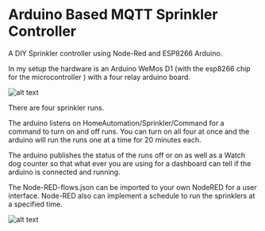 # Arduino Based MQTT Sprinkler Controller
A DIY Sprinkler controller using Node-Red and ESP8266 Arduino.

In my setup the hardware is an Arduino WeMos D1  (with the esp8266 chip for the microcontroller ) with a four relay arduino board.

![alt text](https://github.com/jhottell/Arduino_MQTT_SprinklerController_/blob/master/images/SprinklerController.jpg)

There are four sprinkler runs.

The arduino listens on HomeAutomation/Sprinkler/Command for a command to turn on and off runs. You can turn on all four at once and the arduino will run the runs one at a time for 20 minutes each.

The arduino publishes the status of the runs off or on as well as a Watch dog counter so that what ever you are using for a dashboard can tell if the arduino is connected and running.

The Node-RED-flows.json can be imported to your own NodeRED for a user interface. Node-RED also can implement a schedule to run the sprinklers at a specified time.

![alt text](https://github.com/jhottell/Arduino_MQTT_SprinklerController_/blob/master/images/Node-REDUI.png)
